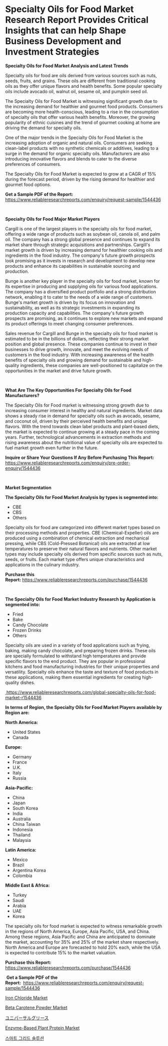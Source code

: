 <p><h1>Specialty Oils for Food Market Research Report Provides Critical Insights that can help Shape Business Development and Investment Strategies</h1></p><p><strong>Specialty Oils for Food Market Analysis and Latest Trends</strong></p>
<p><p>Specialty oils for food are oils derived from various sources such as nuts, seeds, fruits, and grains. These oils are different from traditional cooking oils as they offer unique flavors and health benefits. Some popular specialty oils include avocado oil, walnut oil, sesame oil, and pumpkin seed oil.</p><p>The Specialty Oils for Food Market is witnessing significant growth due to the increasing demand for healthier and gourmet food products. Consumers are becoming more health-conscious, leading to a rise in the consumption of specialty oils that offer various health benefits. Moreover, the growing popularity of ethnic cuisines and the trend of gourmet cooking at home are driving the demand for specialty oils.</p><p>One of the major trends in the Specialty Oils for Food Market is the increasing adoption of organic and natural oils. Consumers are seeking clean-label products with no synthetic chemicals or additives, leading to a surge in the demand for organic specialty oils. Manufacturers are also introducing innovative flavors and blends to cater to the diverse preferences of consumers.</p><p>The Specialty Oils for Food Market is expected to grow at a CAGR of 15% during the forecast period, driven by the rising demand for healthier and gourmet food options.</p></p>
<p><strong>Get a Sample PDF of the Report:&nbsp;</strong> <a href="https://www.reliableresearchreports.com/enquiry/request-sample/1544436">https://www.reliableresearchreports.com/enquiry/request-sample/1544436</a></p>
<p>&nbsp;</p>
<p><strong>Specialty Oils for Food Major Market Players</strong></p>
<p><p>Cargill is one of the largest players in the specialty oils for food market, offering a wide range of products such as soybean oil, canola oil, and palm oil. The company has a strong global presence and continues to expand its market share through strategic acquisitions and partnerships. Cargill's market growth is driven by increasing demand for healthier cooking oils and ingredients in the food industry. The company's future growth prospects look promising as it invests in research and development to develop new products and enhance its capabilities in sustainable sourcing and production.</p><p>Bunge is another key player in the specialty oils for food market, known for its expertise in producing and supplying oils for various food applications. The company has a diversified product portfolio and a strong distribution network, enabling it to cater to the needs of a wide range of customers. Bunge's market growth is driven by its focus on innovation and sustainability, as well as its strategic investments in expanding its production capacity and capabilities. The company's future growth prospects are promising, as it continues to explore new markets and expand its product offerings to meet changing consumer preferences.</p><p>Sales revenue for Cargill and Bunge in the specialty oils for food market is estimated to be in the billions of dollars, reflecting their strong market position and global presence. These companies continue to invest in their businesses to drive growth, innovate, and meet the evolving needs of customers in the food industry. With increasing awareness of the health benefits of specialty oils and growing demand for sustainable and high-quality ingredients, these companies are well-positioned to capitalize on the opportunities in the market and drive future growth.</p></p>
<p>&nbsp;</p>
<p><strong>What Are The Key Opportunities For Specialty Oils for Food Manufacturers?</strong></p>
<p><p>The Specialty Oils for Food market is witnessing strong growth due to increasing consumer interest in healthy and natural ingredients. Market data shows a steady rise in demand for specialty oils such as avocado, sesame, and coconut oil, driven by their perceived health benefits and unique flavors. With the trend towards clean label products and plant-based diets, the market is expected to continue growing at a steady pace in the coming years. Further, technological advancements in extraction methods and rising awareness about the nutritional value of specialty oils are expected to fuel market growth even further in the future.</p></p>
<p><strong>Inquire or Share Your Questions If Any Before Purchasing This Report:</strong> <a href="https://www.reliableresearchreports.com/enquiry/pre-order-enquiry/1544436">https://www.reliableresearchreports.com/enquiry/pre-order-enquiry/1544436</a></p>
<p>&nbsp;</p>
<p><strong>Market Segmentation</strong></p>
<p><strong>The Specialty Oils for Food Market Analysis by types is segmented into:</strong></p>
<p><ul><li>CBE</li><li>CBS</li><li>Others</li></ul></p>
<p><p>Specialty oils for food are categorized into different market types based on their processing methods and properties. CBE (Chemical-Expeller) oils are produced using a combination of chemical extraction and mechanical pressing, while CBS (Cold-Pressed Botanical) oils are extracted at low temperatures to preserve their natural flavors and nutrients. Other market types may include specialty oils derived from specific sources such as nuts, seeds, or fruits. Each market type offers unique characteristics and applications in the culinary industry.</p></p>
<p><strong>Purchase this Report:&nbsp;</strong><a href="https://www.reliableresearchreports.com/purchase/1544436">https://www.reliableresearchreports.com/purchase/1544436</a></p>
<p>&nbsp;</p>
<p><strong>The Specialty Oils for Food Market Industry Research by Application is segmented into:</strong></p>
<p><ul><li>Fried</li><li>Bake</li><li>Candy Chocolate</li><li>Frozen Drinks</li><li>Others</li></ul></p>
<p><p>Specialty oils are used in a variety of food applications such as frying, baking, making candy chocolate, and preparing frozen drinks. These oils are specially formulated to withstand high temperatures and provide specific flavors to the end product. They are popular in professional kitchens and food manufacturing industries for their unique properties and versatility. Specialty oils enhance the taste and texture of food products in these applications, making them essential ingredients for creating high-quality dishes.</p></p>
<p><a href="https://www.reliableresearchreports.com/global-specialty-oils-for-food-market-r1544436">&nbsp;https://www.reliableresearchreports.com/global-specialty-oils-for-food-market-r1544436</a></p>
<p><strong>In terms of Region, the Specialty Oils for Food Market Players available by Region are:</strong></p>
<p>
    <p> <strong> North America: </strong>
        <ul>
            <li>United States</li>
            <li>Canada</li>
        </ul>
        </p> 
    <p> <strong> Europe: </strong>
        <ul>
            <li>Germany</li>
            <li>France</li>
            <li>U.K.</li>
            <li>Italy</li>
            <li>Russia</li>
        </ul>
        </p> 
    <p> <strong> Asia-Pacific: </strong>
        <ul>
            <li>China</li>
            <li>Japan</li>
            <li>South Korea</li>
            <li>India</li>
            <li>Australia</li>
            <li>China Taiwan</li>
            <li>Indonesia</li>
            <li>Thailand</li>
            <li>Malaysia</li>
        </ul>
        </p> 
    <p> <strong> Latin America: </strong>
        <ul>
            <li>Mexico</li>
            <li>Brazil</li>
            <li>Argentina Korea</li>
            <li>Colombia</li>
        </ul>
        </p> 
    <p> <strong> Middle East & Africa: </strong>
        <ul>
            <li>Turkey</li>
            <li>Saudi</li>
            <li>Arabia</li>
            <li>UAE</li>
            <li>Korea</li>
        </ul>
    </p>
    </p>
<p><p>The specialty oils for food market is expected to witness remarkable growth in the regions of North America, Europe, Asia Pacific, USA, and China. Among these regions, Asia Pacific and China are anticipated to dominate the market, accounting for 35% and 25% of the market share respectively. North America and Europe are forecasted to hold 20% each, while the USA is expected to contribute 15% to the market valuation.</p></p>
<p><strong>Purchase this Report: </strong><a href="https://www.reliableresearchreports.com/purchase/1544436">https://www.reliableresearchreports.com/purchase/1544436</a></p>
<p>&nbsp;<strong>Get a Sample PDF of the Report:&nbsp;&nbsp;</strong><a href="https://www.reliableresearchreports.com/enquiry/request-sample/1544436">https://www.reliableresearchreports.com/enquiry/request-sample/1544436</a></p>
<p><strong></strong></p>
<p><p><a href="https://issuu.com/reportprime-2/docs/iron-chloride-market-size-2030.pptx">Iron Chloride Market</a></p><p><a href="https://issuu.com/reportprime-2/docs/beta-carotene-powder-market-size-2030.pptx">Beta Carotene Powder Market</a></p><p><a href="https://github.com/ycmtqqhvk3273/Market-Research-Report-List-1/blob/main/747240819529.md">ユニバーサルグリース</a></p><p><a href="https://github.com/myacatherineblakecaczo9vcsw/Market-Research-Report-List-2/blob/main/enzyme-based-plant-protein-market.md">Enzyme-Based Plant Protein Market</a></p><p><a href="https://github.com/ZacharyScthmitt4465/Market-Research-Report-List-1/blob/main/291071118018.md">스마트 그리드 솔루션</a></p></p>